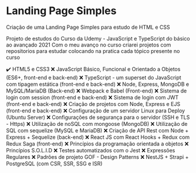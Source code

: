 # Landing Page Simples

Criação de uma Landing Page Simples para estudo de HTML e CSS

Projeto de estudos do Curso da Udemy - JavaScript e TypeScript do básico ao avançado 2021
Com o meu avanço no curso criarei projetos com repositorios para estudar colocando na pratica cada tópico presente no curso

✔️ HTML5 e CSS3
❌ JavaScript Básico, Funcional e Orientado a Objetos (ES6+, front-end e back-end)
❌ TypeScript - um superset do JavaScript com tipagem estática (front-end e back-end)
❌ Node, Express, MongoDB e MySQL/MariaDB (Back-end)
❌ Webpack e Babel (Front-end)
❌ Sistema de login com session (front-end e back-end)
❌ Sistema de login com JWT (front-end e back-end)
❌ Criação de projetos com Node, Express e EJS (front-end e back-end)
❌ Configuração de um servidor Linux para Deploy (Ubuntu Server)
❌ Configurações de segurança para o servidor (SSH e TLS - Https)
❌ Utilização de noSQL com mongoose (MongoDB)
❌ Utilização de SQL com sequelize (MySQL e MariaDB)
❌ Criação de API Rest com Node + Express + Sequelize (back-end)
❌ React JS com React Hooks + Redux com Redux Saga (front-end)
❌ Princípios da programação orientada a objetos
❌ Princípios S.O.L.I.D
❌ Testes automatizados com o Jest
❌ Expressões Regulares
❌ Padrões de projeto GOF - Design Patterns
❌ NestJS + Strapi + PostgreSQL (com CSR, SSR, SSG e ISR)